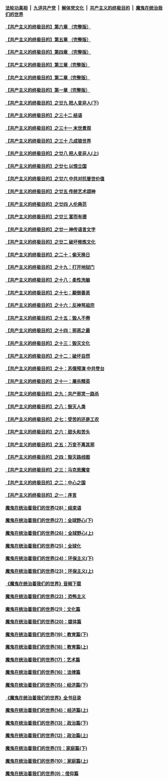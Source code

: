 ####  [法轮功真相](../../../../basic/blob/master/README.md?t=07011502) &nbsp;|&nbsp; [九评共产党](../../../../9ping.md/blob/master/README.md?t=07011502) &nbsp;|&nbsp; [解体党文化](../../../../jtdwh.md/blob/master/README.md?t=07011502)  &nbsp;|&nbsp; [共产主义的终极目的](../../../../gczydzjmd.md/blob/master/README.md?t=07011502) &nbsp;|&nbsp; [魔鬼在统治我们的世界](../../../../mgztzwmdsj.md/blob/master/README.md?t=07011502) 

#### [【共产主义的终极目的】第六章 （完整版）](../pages/nsc422/n11428913.md?t=07011502) 

#### [【共产主义的终极目的】第五章 （完整版）](../pages/nsc422/n11428912.md?t=07011502) 

#### [【共产主义的终极目的】第四章 （完整版）](../pages/nsc422/n11428907.md?t=07011502) 

#### [【共产主义的终极目的】第三章（完整版）](../pages/nsc422/n11428848.md?t=07011502) 

#### [【共产主义的终极目的】第二章（完整版）](../pages/nsc422/n11428831.md?t=07011502) 

#### [【共产主义的终极目的】第一章（完整版）](../pages/nsc422/n11417651.md?t=07011502) 

#### [【共产主义的终极目的】之廿九 把人变非人(下)](../pages/nsc422/n11344140.md?t=07011502) 

#### [【共产主义的终极目的】之三十二 结语](../pages/nsc422/n11360535.md?t=07011502) 

#### [【共产主义的终极目的】之三十一 末世景观](../pages/nsc422/n11351129.md?t=07011502) 

#### [【共产主义的终极目的】之三十 几成狼世界](../pages/nsc422/n11348280.md?t=07011502) 

#### [【共产主义的终极目的】之廿八 把人变非人(上)](../pages/nsc422/n11340492.md?t=07011502) 

#### [【共产主义的终极目的】之廿七 以恨立国](../pages/nsc422/n11336944.md?t=07011502) 

#### [【共产主义的终极目的】之廿六 中共对抗普世价值](../pages/nsc422/n11324785.md?t=07011502) 

#### [【共产主义的终极目的】之廿五 传统艺术颂神](../pages/nsc422/n11296396.md?t=07011502) 

#### [【共产主义的终极目的】之廿四 人伦典范](../pages/nsc422/n11296397.md?t=07011502) 

#### [【共产主义的终极目的】之廿三 富而有德](../pages/nsc422/n11283598.md?t=07011502) 

#### [【共产主义的终极目的】之廿一 神传语言文字](../pages/nsc422/n11263265.md?t=07011502) 

#### [【共产主义的终极目的】之廿二 破坏修炼文化](../pages/nsc422/n11245728.md?t=07011502) 

#### [【共产主义的终极目的】之二十：偷天换日](../pages/nsc422/n11238846.md?t=07011502) 

#### [【共产主义的终极目的】之十九：打开地狱门](../pages/nsc422/n11206376.md?t=07011502) 

#### [【共产主义的终极目的】之十八：柔性洗脑](../pages/nsc422/n11199994.md?t=07011502) 

#### [【共产主义的终极目的】之十七：颠倒善恶](../pages/nsc422/n11179782.md?t=07011502) 

#### [【共产主义的终极目的】之十六：反神骂祖宗](../pages/nsc422/n11166798.md?t=07011502) 

#### [【共产主义的终极目的】之十五：毁人不倦](../pages/nsc422/n11166792.md?t=07011502) 

#### [【共产主义的终极目的】之十四：邪恶之最](../pages/nsc422/n11150249.md?t=07011502) 

#### [【共产主义的终极目的】之十三：毁灭文化](../pages/nsc422/n11135227.md?t=07011502) 

#### [【共产主义的终极目的】之十二：破坏自然](../pages/nsc422/n11135214.md?t=07011502) 

#### [【共产主义的终极目的】之十：苏俄预演 中共登台](../pages/nsc422/n11118424.md?t=07011502) 

#### [【共产主义的终极目的】之十一：屠杀精英](../pages/nsc422/n11118442.md?t=07011502) 

#### [【共产主义的终极目的】之九：共产邪灵一路杀](../pages/nsc422/n11114139.md?t=07011502) 

#### [【共产主义的终极目的】之八：毁灭人类](../pages/nsc422/n11108503.md?t=07011502) 

#### [【共产主义的终极目的】之七：受苦的还是工农](../pages/nsc422/n11101809.md?t=07011502) 

#### [【共产主义的终极目的】之六：甜头和苦头](../pages/nsc422/n11096971.md?t=07011502) 

#### [【共产主义的终极目的】之五：万变不离其邪](../pages/nsc422/n11091285.md?t=07011502) 

#### [【共产主义的终极目的】之四：毁灭路线图](../pages/nsc422/n11086284.md?t=07011502) 

#### [【共产主义的终极目的】之三：马克思魔变](../pages/nsc422/n11061941.md?t=07011502) 

#### [【共产主义的终极目的】之二：中心之国](../pages/nsc422/n11047728.md?t=07011502) 

#### [【共产主义的终极目的】之一：序言](../pages/nsc422/n11086077.md?t=07011502) 

#### [魔鬼在统治着我们的世界(28)：结束语](../pages/nsc422/n10936246.md?t=07011502) 

#### [魔鬼在统治着我们的世界(27)：全球野心(下)](../pages/nsc422/n10928319.md?t=07011502) 

#### [魔鬼在统治着我们的世界(26)：全球野心(上)](../pages/nsc422/n10900318.md?t=07011502) 

#### [魔鬼在统治着我们的世界(25)：全球化](../pages/nsc422/n10788205.md?t=07011502) 

#### [魔鬼在统治着我们的世界(24)：环保主义(下)](../pages/nsc422/n10695307.md?t=07011502) 

#### [魔鬼在统治着我们的世界(23)：环保主义(上)](../pages/nsc422/n10688613.md?t=07011502) 

#### [《魔鬼在统治着我们的世界》音频下载](../pages/nsc422/n10635553.md?t=07011502) 

#### [魔鬼在统治着我们的世界(22)：恐怖主义](../pages/nsc422/n10614727.md?t=07011502) 

#### [魔鬼在统治着我们的世界(21)：文化篇](../pages/nsc422/n10597706.md?t=07011502) 

#### [魔鬼在统治着我们的世界(20)：媒体篇](../pages/nsc422/n10586579.md?t=07011502) 

#### [魔鬼在统治着我们的世界(19)：教育篇(下)](../pages/nsc422/n10564808.md?t=07011502) 

#### [魔鬼在统治着我们的世界(18)：教育篇(上)](../pages/nsc422/n10526970.md?t=07011502) 

#### [魔鬼在统治着我们的世界(17)：艺术篇](../pages/nsc422/n10499093.md?t=07011502) 

#### [魔鬼在统治着我们的世界(16)：法律篇](../pages/nsc422/n10485969.md?t=07011502) 

#### [魔鬼在统治着我们的世界(15)：经济篇(下)](../pages/nsc422/n10469975.md?t=07011502) 

#### [《魔鬼在统治着我们的世界》全书目录](../pages/nsc422/n10464261.md?t=07011502) 

#### [魔鬼在统治着我们的世界(14)：经济篇(上)](../pages/nsc422/n10457370.md?t=07011502) 

#### [魔鬼在统治着我们的世界(13)：政治篇(下)](../pages/nsc422/n10448270.md?t=07011502) 

#### [魔鬼在统治着我们的世界(12)：政治篇(上)](../pages/nsc422/n10444576.md?t=07011502) 

#### [魔鬼在统治着我们的世界(11)：家庭篇(下)](../pages/nsc422/n10440961.md?t=07011502) 

#### [魔鬼在统治着我们的世界(10)：家庭篇(上)](../pages/nsc422/n10435448.md?t=07011502) 

#### [魔鬼在统治着我们的世界(9)：信仰篇](../pages/nsc422/n10432159.md?t=07011502) 

